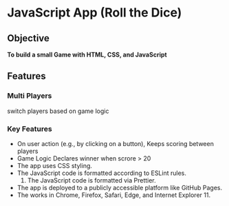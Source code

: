 # JavaScript App (Roll the Dice)

## Objective

**To build a small Game with HTML, CSS, and JavaScript**

## Features

### Multi Players

switch players based on game logic

### Key Features

- On user action (e.g., by clicking on a button), Keeps scoring between players
- Game Logic Declares winner when scrore > 20
- The app uses CSS styling.
- The JavaScript code is formatted according to ESLint rules.
  1. The JavaScript code is formatted via Prettier.
- The app is deployed to a publicly accessible platform like GitHub Pages.
- The works in Chrome, Firefox, Safari, Edge, and Internet Explorer 11.


